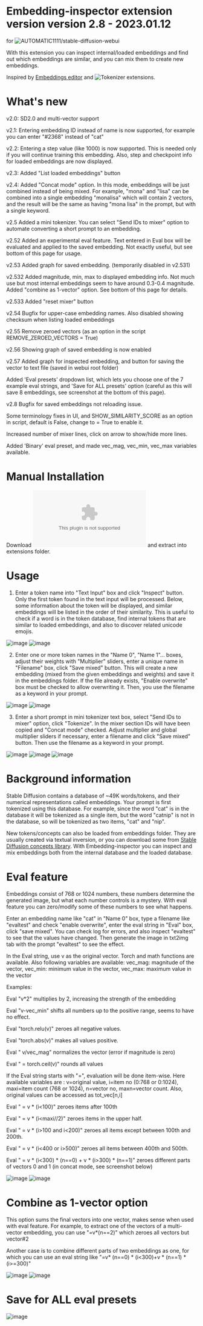 # Embedding-inspector extension version version 2.8 - 2023.01.12

for ![AUTOMATIC1111/stable-diffusion-webui](https://github.com/AUTOMATIC1111/stable-diffusion-webui/wiki/Extensions)

With this extension you can inspect internal/loaded embeddings and find out which embeddings are similar, and you can mix them to create new embeddings.

Inspired by [Embeddings editor](https://github.com/CodeExplode/stable-diffusion-webui-embedding-editor.git) and ![Tokenizer](https://github.com/AUTOMATIC1111/stable-diffusion-webui-tokenizer.git) extensions.

# What's new

v2.0: SD2.0 and multi-vector support 

v2.1: Entering embedding ID instead of name is now supported, for example you can enter "#2368" instead of "cat"

v2.2: Entering a step value (like 1000) is now supported. This is needed only if you will continue training this embedding. Also, step and checkpoint info for loaded embeddings are now displayed.

v2.3: Added "List loaded embeddings" button

v2.4: Added "Concat mode" option. In this mode, embeddings will be just combined instead of being mixed. For example, "mona" and "lisa" can be combined into a single embedding "monalisa" which will contain 2 vectors, and the result will be the same as having "mona lisa" in the prompt, but with a single keyword.

v2.5 Added a mini tokenizer. You can select "Send IDs to mixer" option to automate converting a short prompt to an embedding.

v2.52 Added an experimental eval feature. Text entered in Eval box will be evaluated and applied to the saved embedding. Not exactly useful, but see bottom of this page for usage.

v2.53 Added graph for saved embedding. (temporarily disabled in v2.531)

v2.532 Added  magnitude, min, max to displayed embedding info. Not much use but most internal embeddings seem to have around 0.3-0.4 magnitude. Added "combine as 1-vector" option. See bottom of this page for details.

v2.533 Added "reset mixer" button

v2.54 Bugfix for upper-case embedding names. Also disabled showing checksum when listing loaded embeddings

v2.55 Remove zeroed vectors (as an option in the script REMOVE_ZEROED_VECTORS = True)

v2.56 Showing graph of saved embedding is now enabled

v2.57 Added graph for inspected embedding, and button for saving the vector to text file (saved in webui root folder)

Added 'Eval presets' dropdown list, which lets you choose one of the 7 example eval strings, and 'Save for ALL presets' option (careful as this will save 8 embeddings, see screenshot at the bottom of this page).

v2.8 Bugfix for saved embeddings not reloading issue. 

Some terminology fixes in UI, and SHOW_SIMILARITY_SCORE as an option in script, default is False, change to = True to enable it.

Increased number of mixer lines, click on arrow to show/hide more lines. 

Added 'Binary' eval preset, and made vec_mag, vec_min, vec_max variables available.

# Manual Installation

Download ![embedding-inspector-main.zip](https://github.com/tkalayci71/embedding-inspector/archive/refs/heads/main.zip) and extract into extensions folder.

# Usage

1) Enter a token name into "Text Input" box and click "Inspect" button. Only the first token found in the text input will be processed. Below, some information about the token will be displayed, and similar embeddings will be listed in the order of their similarity. This is useful to check if a word is in the token database, find internal tokens that are similar to loaded embeddings, and also to discover related unicode emojis.

![image](screenshots/screenshot1.jpg)
![image](screenshots/screenshot4.jpg)

2) Enter one or more token names in the "Name 0", "Name 1"... boxes, adjust their weights with "Multiplier" sliders, enter a unique name in "Filename" box, click "Save mixed" button. This will create a new embedding (mixed from the given embeddings and weights) and save it in the embeddings folder. If the file already exists, "Enable overwrite" box must be checked to allow overwriting it. Then, you use the filename as a keyword in your prompt.

![image](screenshots/screenshot2.jpg)
![image](screenshots/screenshot3.jpg)

3) Enter a short prompt in mini tokenizer text box, select "Send IDs to mixer" option, click "Tokenize". In the mixer section IDs will have been copied and "Concat mode" checked. Adjust multiplier and global multiplier sliders if necessary, enter a filename and click "Save mixed" button. Then use the filename as a keyword in your prompt.

![image](screenshots/screenshot5.jpg)
![image](screenshots/screenshot6.jpg)
![image](screenshots/screenshot7.jpg)

# Background information

Stable Diffusion contains a database of ~49K words/tokens, and their numerical representations called embeddings. Your prompt is first tokenized using this database. For example, since the word "cat" is in the database it will be tokenized as a single item, but the word "catnip" is not in the database,  so will be tokenized as two items, "cat" and "nip". 

New tokens/concepts can also be loaded from embeddings folder. They are usually created via textual inversion, or you can download some from [Stable Diffusion concepts library](https://huggingface.co/sd-concepts-library). With Embedding-inspector you can inspect and mix embeddings both from the internal database and the loaded database.

# Eval feature

Embeddings consist of 768 or 1024 numbers, these numbers determine the generated image, but what each number controls is a mystery. With eval feature you can zero/modify some of these numbers to see what happens.

Enter an embedding name like "cat" in "Name 0" box, type a filename like "evaltest" and check "enable overwrite", enter the eval string in "Eval" box, click "save mixed".  You can check log for errors, and also inspect "evaltest" to see that the values have changed. Then generate the image in txt2img tab with the prompt "evaltest" to see the effect.

In the Eval string, use v as the original vector. Torch and math functions are available. Also following variables are available: vec_mag: magnitude of the vector, vec_min: minimum value in the vector, vec_max: maximum value in the vector

Examples:

Eval "v*2" multiplies by 2, increasing the strength of the embedding

Eval "v-vec_min" shifts all numbers up to the positive range, seems to have no effect.

Eval "torch.relu(v)" zeroes all negative values.

Eval "torch.abs(v)" makes all values positive.

Eval " v/vec_mag" normalizes the vector (error if magnitude is zero)

Eval " = torch.ceil(v)" rounds all values

If the Eval string starts with "=", evaluation will be done item-wise. Here available variables are : v=original value, i=item no (0:768 or 0:1024), maxi=item count (768 or 1024), n=vector no, maxn=vector count. Also, original values can be accessed as tot_vec[n,i] 


Eval " = v * (i<100)" zeroes items after 100th

Eval " = v * (i<maxi//2)" zeroes items in the upper half.

Eval " = v * (i>100 and i<200)" zeroes all items except between 100th and 200th.

Eval " = v * (i<400 or i>500)" zeroes all items between 400th and 500th.

Eval " = v * (i<300) * (n==0) + v * (i>300) * (n==1)" zeroes different parts of vectors 0 and 1 (in concat mode, see screenshot below)

![image](screenshots/screenshot8.jpg)
![image](screenshots/00000-2687304813-evaltest.jpg)

# Combine as 1-vector option

This option sums the final vectors into one vector, makes sense when used with eval feature. For example, to extract one of the vectors of a multi-vector embedding, you can use "=v*(n==2)" which zeroes all vectors but vector#2

Another case is to combine different parts of two embeddings as one, for which you can use an eval string like "=v* (n==0) * (i<300)+v * (n==1) * (i>=300)"

![image](screenshots/screenshot9.jpg)
![image](screenshots/00007-563623717-catdog.jpeg)


# Save for ALL eval presets

![image](screenshots/eval_presets.jpg)